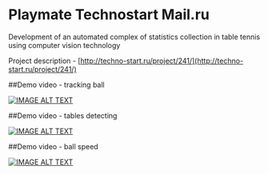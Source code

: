 # Playmate Technostart Mail.ru
Development of an automated complex of statistics collection in table tennis using computer vision technology

Project description - [http://techno-start.ru/project/241/](http://techno-start.ru/project/241/)

##Demo video - tracking ball

[![IMAGE ALT TEXT](https://img.youtube.com/vi/pJoUoudgNZY/0.jpg)](https://youtu.be/pJoUoudgNZY "Tracking ball")

##Demo video - tables detecting

[![IMAGE ALT TEXT](https://img.youtube.com/vi/-JkRwtotaxQ/0.jpg)](https://youtu.be/-JkRwtotaxQ "Tables detecting")

##Demo video - ball speed

[![IMAGE ALT TEXT](https://img.youtube.com/vi/Not26ek8u1M/0.jpg)](https://youtu.be/Not26ek8u1M "Speed measuring")


